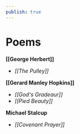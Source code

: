```yaml
---
publish: true
---
```

# Poems

**[[George Herbert]]**
- *[[The Pulley]]*


**[[Gerard Manley Hopkins]]**
- *[[God's Gradeaur]]*
- *[[Pied Beauty]]*

**Michael Stalcup**
- *[[Covenant Prayer]]*